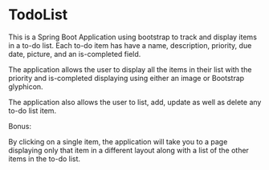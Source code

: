 # TodoList

This is a Spring Boot Application using bootstrap to track and display items in a to-do list. Each to-do item has have a name, description, priority, due date, picture, and an is-completed field.

The application allows the user to display all the items in their list with the priority and is-completed displaying using either an image or Bootstrap glyphicon.

The application also allows the user to list, add, update as well as delete any to-do list item.

Bonus: 

By clicking on a single item, the application will take you to a page displaying only that item in a different layout along with a list of the other items in the to-do list.
